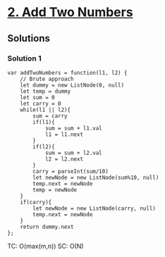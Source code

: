 # [2. Add Two Numbers](https://leetcode.com/problems/add-two-numbers/)

## Solutions

### Solution 1

```
var addTwoNumbers = function(l1, l2) {
    // Brute approach
    let dummy = new ListNode(0, null)
    let temp = dummy
    let sum = 0
    let carry = 0
    while(l1 || l2){
        sum = carry
        if(l1){
            sum = sum + l1.val
            l1 = l1.next
        }
        if(l2){
            sum = sum + l2.val
            l2 = l2.next
        }
        carry = parseInt(sum/10)
        let newNode = new ListNode(sum%10, null)
        temp.next = newNode
        temp = newNode
    }
    if(carry){
        let newNode = new ListNode(carry, null)
        temp.next = newNode
    }
    return dummy.next
};
```

TC: O(max(m,n))
SC: O(N)